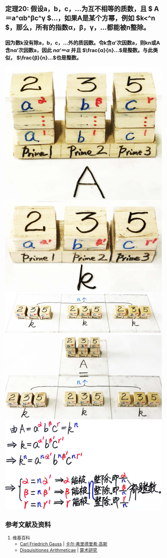 ## 定理20: 假设a，b，c，…为互不相等的质数，且 $ A＝a^αb^βc^γ $…，如果A是某个方幂，例如 $k<^n $，那么，所有的指数α，β，γ，…都能被n整除。

### 因为数k没有除a，b，c，…外的质因数。令k含α′次因数a，则kn或A含nα′次因数a，因此 $nα′＝α$ 并且 $\frac{α}{n}…$是整数。与此类似， $\frac{β}{n}…$也是整数。

![](/images/数论/高斯的算术研究中典型的推演实验/章2/定理20/20-1.jpg)
![](/images/数论/高斯的算术研究中典型的推演实验/章2/定理20/20-2.jpg)
![](/images/数论/高斯的算术研究中典型的推演实验/章2/定理20/20-3.jpg)
![](/images/数论/高斯的算术研究中典型的推演实验/章2/定理20/20-4.jpg)
![](/images/数论/高斯的算术研究中典型的推演实验/章2/定理20/20-5.jpg)

## 参考文献及资料

1. 维基百科
	- [Carl Friedrich Gauss](https://en.wikipedia.org/wiki/Carl_Friedrich_Gauss) | [卡尔·弗里德里希·高斯](https://zh.wikipedia.org/wiki/%E5%8D%A1%E7%88%BE%C2%B7%E5%BC%97%E9%87%8C%E5%BE%B7%E9%87%8C%E5%B8%8C%C2%B7%E9%AB%98%E6%96%AF) 
	- [Disquisitiones Arithmeticae](https://en.wikipedia.org/wiki/Disquisitiones_Arithmeticae) | [算术研究](https://zh.wikipedia.org/wiki/算术研究) 




